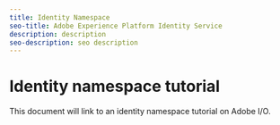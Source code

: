 ```yaml
---
title: Identity Namespace
seo-title: Adobe Experience Platform Identity Service
description: description
seo-description: seo description
---
```


# Identity namespace tutorial

This document will link to an identity namespace tutorial on Adobe I/O.
